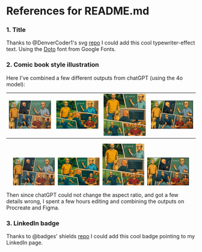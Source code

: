 # References for README.md

### 1. Title

Thanks to @DenverCoder1's svg [repo](https://github.com/denvercoder1/readme-typing-svg) I could add this cool typewriter-effect text. Using the [Doto](https://fonts.google.com/specimen/Doto) font from Google Fonts. 

### 2. Comic book style illustration

Here I've combined a few different outputs from chatGPT (using the 4o model):
<table style="border: none !important;">
  <tr>
    <td><img src="images/v1.png"></td>
    <td><img src="images/v2.png"></td>
    <td><img src="images/v3.png"></td>
    <td><img src="images/v4.png"></td>
  </tr>
 </table>

 <p align="center">
  <img src="images/v1.png" width="22%">&nbsp;
  <img src="images/v2.png" width="22%">&nbsp;
  <img src="images/v3.png" width="22%">&nbsp;
  <img src="images/v4.png" width="22%">
</p>

Then since chatGPT could not change the aspect ratio, and got a few details wrong, I spent a few hours editing and combining the outputs on Procreate and Figma.

### 3. LinkedIn badge

Thanks to @badges' shields [repo](https://github.com/badges/shields) I could add this cool badge pointing to my LinkedIn page.